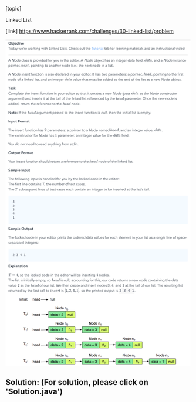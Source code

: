 [topic]

Linked List

[link]
https://www.hackerrank.com/challenges/30-linked-list/problem


![Alt text](../../../../../../resources/thirty.days.of.code/question-15.png?raw=true "Title")

## Solution: (For solution, please click on 'Solution.java')